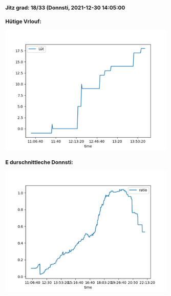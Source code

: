### Jitz grad: 18/33 (Donnsti, 2021-12-30 14:05:00

### Hütige Vrlouf:
![Graph](Today.png)

### E durschnittleche Donnsti:
![Graph](Donnsti.png)